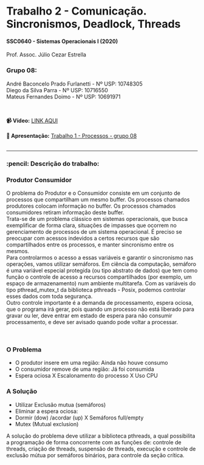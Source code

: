 # Trabalho 2 - Comunicação. Sincronismos, Deadlock, Threads
<h4>SSC0640 - Sistemas Operacionais I (2020)</h4>
<p>Prof. Assoc. Júlio Cezar Estrella</p>

<h3>Grupo 08:</h3>

André Baconcelo Prado Furlanetti - Nº USP: 10748305 </br>
Diego da Silva Parra - Nº USP: 10716550</br>
Mateus Fernandes Doimo - Nº USP: 10691971</br>

</br>

<b>:video_camera: Vídeo:</b> <a href="#">LINK AQUI</a><br><br>
<b>:page_facing_up: Apresentação:</b> <a href="#">Trabalho 1 - Processos - grupo 08</a><br>
<br>
<hr>

<h3>:pencil: Descrição do trabalho:</h3>
<h3>Produtor Consumidor</h3>
<p>O problema do Produtor e o Consumidor consiste em um conjunto de processos que compartilham um mesmo buffer. Os processos chamados produtores colocam informação no buffer. Os processos chamados consumidores retiram informação deste buffer. 
<br>
Trata-se de um problema clássico em sistemas operacionais, que busca exemplificar de forma clara, situações de impasses que ocorrem no gerenciamento de processos de um sistema operacional. É preciso se preocupar com acessos indevidos a certos recursos que são compartilhados entre os processos, e manter sincronismo entre os mesmos. 
<br>
Para controlarmos o acesso a essas variáveis e garantir o sincronismo nas operações, vamos utilizar semáforos. Em ciência da computação, semáforo é uma variável especial protegida (ou tipo abstrato de dados) que tem como função o controle de acesso a recursos compartilhados (por exemplo, um espaço de armazenamento) num ambiente multitarefa. Com as variáveis do tipo pthread_mutex_t da biblioteca pthreads - Posix, podemos controlar esses dados com toda segurança. 
<br>
Outro controle importante é a demanda de processamento, espera ociosa, que o programa irá gerar, pois quando um processo não está liberado para gravar ou ler, deve entrar em estado de espera para não consumir processamento, e deve ser avisado quando pode voltar a processar.</p>
<br>
<h3>O Problema</h3>
<ul>
    <li>O produtor insere em uma região: Ainda não houve consumo</li>
    <li>O consumidor remove de uma região: Já foi consumida</li>
    <li>Espera ociosa X Escalonamento do processo X Uso CPU</li>
</ul>
<h3>A Solução</h3>
<ul>
    <li>Utilizar Exclusão mutua (semáforos)</li>
    <li>Eliminar a espera ociosa:</li>
    <li>Dormir (dow) /acordar (up) X Semáforos full/empty</li>
    <li>Mutex (Mutual exclusion)</li>
</ul>
<p>A solução do problema deve utilizar a biblioteca pthreads, a qual possibilita a programação de forma concorrente com as funções de: controle de threads, criação de threads, suspensão de threads, execução e controle de exclusão mútua por semáforos binários, para controle da seção crítica.</p>